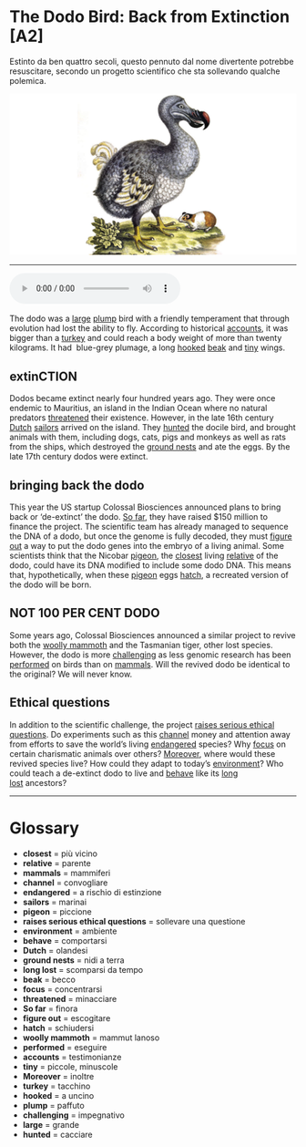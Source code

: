# The Dodo Bird: Back from Extinction   [A2]

Estinto da ben quattro secoli, questo pennuto dal nome divertente potrebbe resuscitare, secondo un progetto scientifico che sta sollevando qualche polemica.

![](The%20Dodo%20Bird%20Back%20from%20Extinction.jpg)

--------------

<div>
<audio controls autoplay>
    <source src="https://raw.githubusercontent.com/dartie/knowledge-base/main/English/SpeakUp/2023-05/The%20Dodo%20Bird%20Back%20from%20Extinction.mp3" type="audio/mpeg">
</audio>
</div>


The dodo was a [large](## "grande") [plump](## "paffuto") bird with a friendly temperament that through evolution had lost the ability to fly. According to historical [accounts](## "testimonianze"), it was bigger than a [turkey](## "tacchino") and could reach a body weight of more than twenty kilograms. It had  blue-grey plumage, a long [hooked](## "a uncino") [beak](## "becco") and [tiny](## "piccole, minuscole") wings. 

## extinCTION
Dodos became extinct nearly four hundred years ago. They were once endemic to Mauritius, an island in the Indian Ocean where no natural predators [threatened](## "minacciare") their existence. However, in the late 16th century [Dutch](## "olandesi") [sailors](## "marinai") arrived on the island. They [hunted](## "cacciare") the docile bird, and brought animals with them, including dogs, cats, pigs and monkeys as well as rats from the ships, which destroyed the [ground nests](## "nidi a terra") and ate the eggs. By the late 17th century dodos were extinct.

## bringing back the dodo
This year the US startup Colossal Biosciences announced plans to bring back or ‘de-extinct’ the dodo. [So far](## "finora"), they have raised $150 million to finance the project. The scientific team has already managed to sequence the DNA of a dodo, but once the genome is fully decoded, they must [figure out](## "escogitare") a way to put the dodo genes into the embryo of a living animal. Some scientists think that the Nicobar [pigeon](## "piccione"), the [closest](## "più vicino") living [relative](## "parente") of the dodo, could have its DNA modified to include some dodo DNA. This means that, hypothetically, when these [pigeon](## "piccione") eggs [hatch](## "schiudersi"), a recreated version of the dodo will be born.

## NOT 100 PER CENT DODO
Some years ago, Colossal Biosciences announced a similar project to revive both the [woolly mammoth](## "mammut lanoso") and the Tasmanian tiger, other lost species. However, the dodo is more [challenging](## "impegnativo") as less genomic research has been [performed](## "eseguire") on birds than on [mammals](## "mammiferi"). Will the revived dodo be identical to the original? We will never know. 

## Ethical questions
In addition to the scientific challenge, the project [raises serious ethical questions](## "sollevare una questione"). Do experiments such as this [channel](## "convogliare") money and attention away from efforts to save the world’s living [endangered](## "a rischio di estinzione") species? Why [focus](## "concentrarsi") on certain charismatic animals over others? [Moreover](## "inoltre"), where would these revived species live? How could they adapt to today’s [environment](## "ambiente")? Who could teach a de-extinct dodo to live and [behave](## "comportarsi") like its [long lost](## "scomparsi da tempo") ancestors? 

--------------

<div style = "display:block; clear:both; page-break-after:always;"></div>

# Glossary
* **closest** = più vicino
* **relative** = parente
* **mammals** = mammiferi
* **channel** = convogliare
* **endangered** = a rischio di estinzione
* **sailors** = marinai
* **pigeon** = piccione
* **raises serious ethical questions** = sollevare una questione
* **environment** = ambiente
* **behave** = comportarsi
* **Dutch** = olandesi
* **ground nests** = nidi a terra
* **long lost** = scomparsi da tempo
* **beak** = becco
* **focus** = concentrarsi
* **threatened** = minacciare
* **So far** = finora
* **figure out** = escogitare
* **hatch** = schiudersi
* **woolly mammoth** = mammut lanoso
* **performed** = eseguire
* **accounts** = testimonianze
* **tiny** = piccole, minuscole
* **Moreover** = inoltre
* **turkey** = tacchino
* **hooked** = a uncino
* **plump** = paffuto
* **challenging** = impegnativo
* **large** = grande
* **hunted** = cacciare
